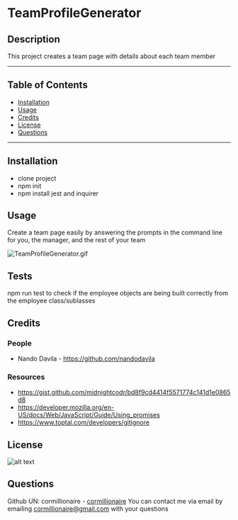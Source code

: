 # TeamProfileGenerator
## Description
This project creates a team page with details about each team member

---
## Table of Contents
- [Installation](#installation)
- [Usage](#usage)
- [Credits](#credits)
- [License](#license)
- [Questions](#questions)
---
## Installation
- clone project
- npm init
- npm install jest and inquirer

## Usage
Create a team page easily by answering the prompts in the command line for you, the manager, and the rest of your team

![TeamProfileGenerator.gif](./images/TeamProfileGenerator.gif)
## Tests
npm run test to check if the employee objects are being built correctly from the employee class/sublasses
## Credits
### People
- Nando Davila - https://github.com/nandodavila

### Resources
- https://gist.github.com/midnightcodr/bd8f9cd4414f5571774c141d1e0865d8
- https://developer.mozilla.org/en-US/docs/Web/JavaScript/Guide/Using_promises
- https://www.toptal.com/developers/gitignore

## License
![alt text](https://img.shields.io/static/v1?label=ISC&message=ISC&color=brightgreen&style=plastic)
## Questions
Github UN: cormillionaire - [cormillionaire](https://github.com/cormillionaire)
You can contact me via email by emailing cormillionaire@gmail.com with your questions
